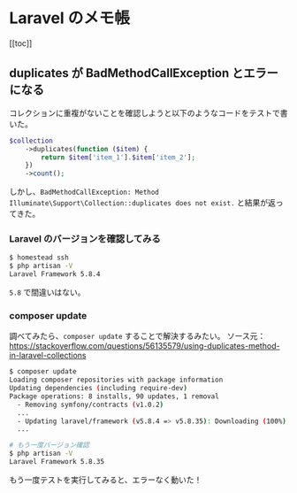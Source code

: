 # Laravel のメモ帳

[[toc]]

## duplicates が BadMethodCallException とエラーになる
コレクションに重複がないことを確認しようと以下のようなコードをテストで書いた。
```php
$collection
    ->duplicates(function ($item) {
        return $item['item_1'].$item['item_2'];
    })
    ->count();
```

しかし、`BadMethodCallException: Method Illuminate\Support\Collection::duplicates does not exist.` と結果が返ってきた。

### Laravel のバージョンを確認してみる
```sh
$ homestead ssh
$ php artisan -V
Laravel Framework 5.8.4
```

`5.8` で間違いはない。

### composer update
調べてみたら、`composer update` することで解決するみたい。
ソース元：https://stackoverflow.com/questions/56135579/using-duplicates-method-in-laravel-collections

```sh
$ composer update
Loading composer repositories with package information
Updating dependencies (including require-dev)
Package operations: 8 installs, 90 updates, 1 removal
  - Removing symfony/contracts (v1.0.2)
  ...
  - Updating laravel/framework (v5.8.4 => v5.8.35): Downloading (100%)
  ...

# もう一度バージョン確認
$ php artisan -V
Laravel Framework 5.8.35
```

もう一度テストを実行してみると、エラーなく動いた！